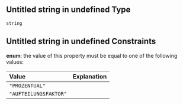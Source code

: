 ## Untitled string in undefined Type

`string`

## Untitled string in undefined Constraints

**enum**: the value of this property must be equal to one of the following values:

| Value                 | Explanation |
| :-------------------- | :---------- |
| `"PROZENTUAL"`        |             |
| `"AUFTEILUNGSFAKTOR"` |             |
